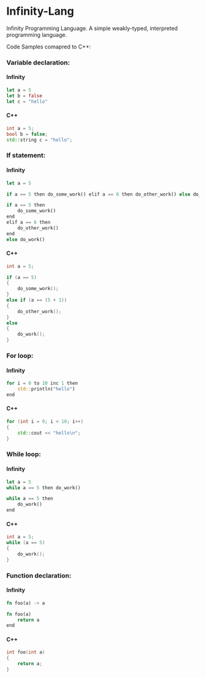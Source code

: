 # Infinity-Lang
Infinity Programming Language. A simple weakly-typed, interpreted programming language.

Code Samples comapred to C++:

### Variable declaration:

#### Infinity
```rust
let a = 5
let b = false
let c = "hello"
```

#### C++
```cpp
int a = 5;
bool b = false;
std::string c = "hello";
```

### If statement:

#### Infinity
```rust
let a = 5

if a == 5 then do_some_work() elif a == 6 then do_other_work() else do_work()

if a == 5 then
	do_some_work()
end
elif a == 6 then
	do_other_work()
end
else do_work()
```

#### C++
```cpp
int a = 5;

if (a == 5)
{
	do_some_work();
}
else if (a == (5 + 1))
{
	do_other_work();
}
else
{
	do_work();
}
```

### For loop:

#### Infinity
```rust
for i = 0 to 10 inc 1 then
	std::println("hello")
end
```

#### C++
```cpp
for (int i = 0; i < 10; i++)
{
	std::cout << "hello\n";
}
```

### While loop:

#### Infinity
```rust
let a = 5
while a == 5 then do_work()

while a == 5 then
	do_work()
end
```

#### C++
```cpp
int a = 5;
while (a == 5)
{
	do_work();
}
```

### Function declaration:

#### Infinity
```rust
fn foo(a) -> a

fn foo(a)
	return a
end
```

#### C++
```cpp
int foo(int a)
{
	return a;
}
```